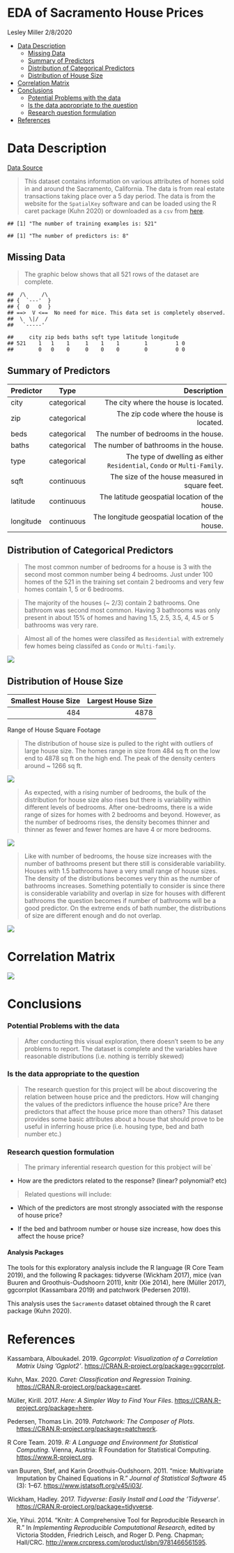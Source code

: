 EDA of Sacramento House Prices
================
Lesley Miller
2/8/2020

  - [Data Description](#data-description)
      - [Missing Data](#missing-data)
      - [Summary of Predictors](#summary-of-predictors)
      - [Distribution of Categorical
        Predictors](#distribution-of-categorical-predictors)
      - [Distribution of House Size](#distribution-of-house-size)
  - [Correlation Matrix](#correlation-matrix)
  - [Conclusions](#conclusions)
      - [Potential Problems with the
        data](#potential-problems-with-the-data)
      - [Is the data appropriate to the
        question](#is-the-data-appropriate-to-the-question)
      - [Research question formulation](#research-question-formulation)
  - [References](#references)

# Data Description

[Data Source](https://support.spatialkey.com/spatialkey-sample-csv-data)

> This dataset contains information on various attributes of homes sold
> in and around the Sacramento, California. The data is from real estate
> transactions taking place over a 5 day period. The data is from the
> website for the `SpatialKey` software and can be loaded using the R
> caret package (Kuhn 2020) or downloaded as a `csv` from
> [here](https://support.spatialkey.com/spatialkey-sample-csv-data).

    ## [1] "The number of training examples is: 521"

    ## [1] "The number of predictors is: 8"

## Missing Data

> The graphic below shows that all 521 rows of the dataset are complete.

    ##  /\     /\
    ## {  `---'  }
    ## {  O   O  }
    ## ==>  V <==  No need for mice. This data set is completely observed.
    ##  \  \|/  /
    ##   `-----'

    ##     city zip beds baths sqft type latitude longitude  
    ## 521    1   1    1     1    1    1        1         1 0
    ##        0   0    0     0    0    0        0         0 0

## Summary of Predictors

| Predictor |    Type     |                                                              Description |
| --------- | :---------: | -----------------------------------------------------------------------: |
| city      | categorical |                                     The city where the house is located. |
| zip       | categorical |                                 The zip code where the house is located. |
| beds      | categorical |                                     The number of bedrooms in the house. |
| baths     | categorical |                                    The number of bathrooms in the house. |
| type      | categorical | The type of dwelling as either `Residential`, `Condo` or `Multi-Family`. |
| sqft      | continuous  |                           The size of the house measured in square feet. |
| latitude  | continuous  |                           The latitude geospatial location of the house. |
| longitude | continuous  |                          The longitude geospatial location of the house. |

## Distribution of Categorical Predictors

> The most common number of bedrooms for a house is 3 with the second
> most common number being 4 bedrooms. Just under 100 homes of the 521
> in the training set contain 2 bedrooms and very few homes contain 1, 5
> or 6 bedrooms.

> The majority of the houses (\~ 2/3) contain 2 bathrooms. One bathroom
> was second most common. Having 3 bathrooms was only present in about
> 15% of homes and having 1.5, 2.5, 3.5, 4, 4.5 or 5 bathrooms was very
> rare.

> Almost all of the homes were classifed as `Residential` with extremely
> few homes being classifed as `Condo` or `Multi-family`.

![](eda_files/figure-gfm/unnamed-chunk-5-1.png)<!-- -->

## Distribution of House Size

| Smallest House Size | Largest House Size |
| ------------------: | -----------------: |
|                 484 |               4878 |

Range of House Square Footage

> The distribution of house size is pulled to the right with outliers of
> large house size. The homes range in size from 484 sq ft on the low
> end to 4878 sq ft on the high end. The peak of the density centers
> around \~ 1266 sq ft.

![](eda_files/figure-gfm/continuous%20vars-1.png)<!-- -->

> As expected, with a rising number of bedrooms, the bulk of the
> distribution for house size also rises but there is variability within
> different levels of bedrooms. After one-bedrooms, there is a wide
> range of sizes for homes with 2 bedrooms and beyond. However, as the
> number of bedrooms rises, the density becomes thinner and thinner as
> fewer and fewer homes are have 4 or more bedrooms.

![](eda_files/figure-gfm/unnamed-chunk-7-1.png)<!-- -->

> Like with number of bedrooms, the house size increases with the number
> of bathrooms present but there still is considerable variability.
> Houses with 1.5 bathrooms have a very small range of house sizes. The
> density of the distributions becomes very thin as the number of
> bathrooms increases. Something potentially to consider is since there
> is considerable variability and overlap in size for houses with
> different bathrooms the question becomes if number of bathrooms will
> be a good predictor. On the extreme ends of bath number, the
> distributions of size are different enough and do not overlap.

![](eda_files/figure-gfm/unnamed-chunk-8-1.png)<!-- -->

# Correlation Matrix

> 

![](eda_files/figure-gfm/correlation%20matrix-1.png)<!-- -->

# Conclusions

### Potential Problems with the data

> After conducting this visual exploration, there doesn’t seem to be any
> problems to report. The dataset is complete and the variables have
> reasonable distributions (i.e. nothing is terribly skewed)

### Is the data appropriate to the question

> The research question for this project will be about discovering the
> relation between house price and the predictors. How will changing the
> values of the predictors influence the house price? Are there
> predictors that affect the house price more than others? This dataset
> provides some basic attributes about a house that should prove to be
> useful in inferring house price (i.e. housing type, bed and bath
> number etc.)

### Research question formulation

> The primary inferential research question for this probject will be\`

  - How are the predictors related to the response? (linear? polynomial?
    etc)

> Related questions will include:

  - Which of the predictors are most strongly associated with the
    response of house price?

  - If the bed and bathroom number or house size increase, how does this
    affect the house price?

#### Analysis Packages

The tools for this exploratory analysis include the R language (R Core
Team 2019), and the following R packages: tidyverse (Wickham 2017), mice
(van Buuren and Groothuis-Oudshoorn 2011), knitr (Xie 2014), here
(Müller 2017), ggcorrplot (Kassambara 2019) and patchwork (Pedersen
2019).

This analysis uses the `Sacramento` dataset obtained through the R caret
package (Kuhn 2020).

# References

<div id="refs" class="references hanging-indent">

<div id="ref-ggcorrplot">

Kassambara, Alboukadel. 2019. *Ggcorrplot: Visualization of a
Correlation Matrix Using ’Ggplot2’*.
<https://CRAN.R-project.org/package=ggcorrplot>.

</div>

<div id="ref-caret">

Kuhn, Max. 2020. *Caret: Classification and Regression Training*.
<https://CRAN.R-project.org/package=caret>.

</div>

<div id="ref-here">

Müller, Kirill. 2017. *Here: A Simpler Way to Find Your Files*.
<https://CRAN.R-project.org/package=here>.

</div>

<div id="ref-patchwork">

Pedersen, Thomas Lin. 2019. *Patchwork: The Composer of Plots*.
<https://CRAN.R-project.org/package=patchwork>.

</div>

<div id="ref-R">

R Core Team. 2019. *R: A Language and Environment for Statistical
Computing*. Vienna, Austria: R Foundation for Statistical Computing.
<https://www.R-project.org>.

</div>

<div id="ref-mice">

van Buuren, Stef, and Karin Groothuis-Oudshoorn. 2011. “mice:
Multivariate Imputation by Chained Equations in R.” *Journal of
Statistical Software* 45 (3): 1–67.
<https://www.jstatsoft.org/v45/i03/>.

</div>

<div id="ref-tidyverse">

Wickham, Hadley. 2017. *Tidyverse: Easily Install and Load the
’Tidyverse’*. <https://CRAN.R-project.org/package=tidyverse>.

</div>

<div id="ref-knitr">

Xie, Yihui. 2014. “Knitr: A Comprehensive Tool for Reproducible Research
in R.” In *Implementing Reproducible Computational Research*, edited by
Victoria Stodden, Friedrich Leisch, and Roger D. Peng. Chapman;
Hall/CRC. <http://www.crcpress.com/product/isbn/9781466561595>.

</div>

</div>
